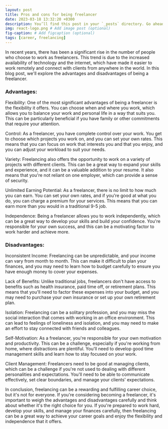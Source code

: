 ```yaml
---
layout: post
title: Pros and cons for being freelancer
date: 2023-03-18 13:32:20 +0300
description: You’ll find this post in your `_posts` directory. Go ahead and edit it and re-build the site to see your changes. # Add post description (optional)
img: react-logo.png # Add image post (optional)
fig-caption: # Add figcaption (optional)
tags: [career, freelancing]
---
```


In recent years, there has been a significant rise in the number of people who choose to work as freelancers. This trend is due to the increased availability of technology and the internet, which have made it easier to work remotely and connect with clients from anywhere in the world. In this blog post, we'll explore the advantages and disadvantages of being a freelancer.

### Advantages:

Flexibility: One of the most significant advantages of being a freelancer is the flexibility it offers. You can choose when and where you work, which allows you to balance your work and personal life in a way that suits you. This can be particularly beneficial if you have family or other commitments that require your attention.

Control: As a freelancer, you have complete control over your work. You get to choose which projects you work on, and you can set your own rates. This means that you can focus on work that interests you and that you enjoy, and you can adjust your workload to suit your needs.

Variety: Freelancing also offers the opportunity to work on a variety of projects with different clients. This can be a great way to expand your skills and experience, and it can be a valuable addition to your resume. It also means that you're not reliant on one employer, which can provide a sense of security.

Unlimited Earning Potential: As a freelancer, there is no limit to how much you can earn. You can set your own rates, and if you're good at what you do, you can charge a premium for your services. This means that you can earn more than you would in a traditional 9-5 job.

Independence: Being a freelancer allows you to work independently, which can be a great way to develop your skills and build your confidence. You're responsible for your own success, and this can be a motivating factor to work harder and achieve more.

### Disadvantages:

Inconsistent Income: Freelancing can be unpredictable, and your income can vary from month to month. This can make it difficult to plan your finances, and you may need to learn how to budget carefully to ensure you have enough money to cover your expenses.

Lack of Benefits: Unlike traditional jobs, freelancers don't have access to benefits such as health insurance, paid time off, or retirement plans. This means that you'll need to factor these expenses into your budget, and you may need to purchase your own insurance or set up your own retirement plan.

Isolation: Freelancing can be a solitary profession, and you may miss the social interaction that comes with working in an office environment. This can lead to feelings of loneliness and isolation, and you may need to make an effort to stay connected with friends and colleagues.

Self-Motivation: As a freelancer, you're responsible for your own motivation and productivity. This can be a challenge, especially if you're working from home, where distractions are plentiful. You'll need to develop good time management skills and learn how to stay focused on your work.

Client Management: Freelancers need to be good at managing clients, which can be a challenge if you're not used to dealing with different personalities and expectations. You'll need to be able to communicate effectively, set clear boundaries, and manage your clients' expectations.

In conclusion, freelancing can be a rewarding and fulfilling career choice, but it's not for everyone. If you're considering becoming a freelancer, it's important to weigh the advantages and disadvantages carefully and think about whether it's the right choice for you. If you're prepared to work hard, develop your skills, and manage your finances carefully, then freelancing can be a great way to achieve your career goals and enjoy the flexibility and independence that it offers.
